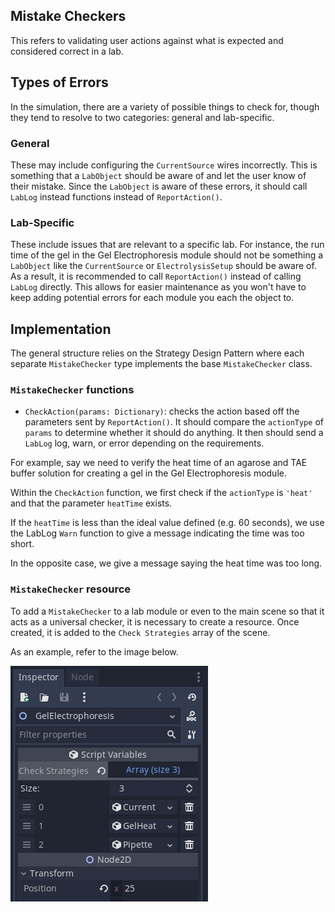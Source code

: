 ## Mistake Checkers
This refers to validating user actions against what is expected and considered correct in a lab.
## Types of Errors
In the simulation, there are a variety of possible things to check for, though they tend to resolve to two categories: general and lab-specific. 
### General
These may include configuring the `CurrentSource` wires incorrectly. This is something that a `LabObject` should be aware of and let the user know of their mistake. Since the `LabObject` is aware of these errors, it should call `LabLog` instead functions instead of `ReportAction()`. 
### Lab-Specific
These include issues that are relevant to a specific lab. For instance, the run time of the gel in the Gel Electrophoresis module should not be something a `LabObject` like the `CurrentSource` or `ElectrolysisSetup` should be aware of. As a result, it is recommended to call `ReportAction()` instead of calling `LabLog` directly. This allows for easier maintenance as you won't have to keep adding potential errors for each module you each the object to.
## Implementation
The general structure relies on the Strategy Design Pattern where each separate `MistakeChecker` type implements the base `MistakeChecker` class.
### `MistakeChecker` functions
- `CheckAction(params: Dictionary)`: checks the action based off the parameters sent by `ReportAction()`. It should compare the `actionType` of `params` to determine whether it should do anything. It then should send a `LabLog` log, warn, or error depending on the requirements.

For example, say we need to verify the heat time of an agarose and TAE buffer solution for creating a gel in the Gel Electrophoresis module.

Within the `CheckAction` function, we first check if the `actionType` is `'heat'` and that the parameter `heatTime` exists.

If the `heatTime` is less than the ideal value defined (e.g. 60 seconds), we use the LabLog `Warn` function to give a message indicating the time was too short.

In the opposite case, we give a message saying the heat time was too long.

### `MistakeChecker` resource
To add a `MistakeChecker` to a lab module or even to the main scene so that it acts as a universal checker, it is necessary to create a resource. Once created, it is added to the `Check Strategies` array of the scene.

As an example, refer to the image below.

![image](./images/Example_CheckStrategies.png)